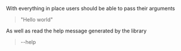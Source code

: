 With everything in place users should be able to pass their arguments

> "Hello world"

As well as read the help message generated by the library

> --help
